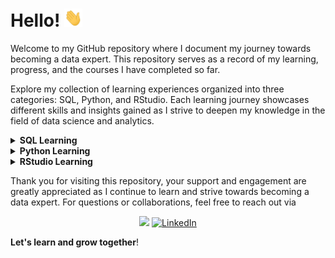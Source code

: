 # Hello!  <img src='https://github.com/elhakimyasya/elhakimyasya/blob/master/assets/Hi.gif' width='29' height='29'/>

Welcome to my GitHub repository where I document my journey towards becoming a data expert. This repository serves as a record of my learning, progress, and the courses I have completed so far.

Explore my collection of learning experiences organized into three categories: SQL, Python, and RStudio. Each learning journey showcases different skills and insights gained as I strive to deepen my knowledge in the field of data science and analytics.

<details>
<summary><strong>SQL Learning</strong></summary>
 
<br>

Each lesson below covers a specific use case or analysis scenario I worked on for various business applications.

</br>
 
<details>
<summary><strong>Learning 1: B2B Retail Customer Analytics</strong></summary>
 <br>
 
- **Description:** XYZ.com, a B2B startup specializing in product distribution, emphasizes informed decision-making through quarterly town hall meetings. Representatives from various divisions gather to evaluate performance metrics from the previous quarter, focusing on enhancing business operations and strategies.
- **Documentation:** [Report Deck](https://github.com/fitria-dwi/personal-notebook/blob/main/SQL/B2B%20Retail%20Customer%20Analytics%20Report/Report%20Deck%20%E2%80%93%20B2B%20Retail%20Insights.pdf) and [SQL Query](https://github.com/fitria-dwi/personal-notebook/blob/main/SQL/B2B%20Retail%20Customer%20Analytics%20Report/Query%20%E2%80%93%20B2B%20Retail%20Insights.sql)

</br>
</details>

<details>
<summary><strong>Learning 2: Superstore Data Analysis</strong></summary>
 <br>
 
- **Description:** As a BI Analyst at Superstore, the role focuses on delivering actionable insights to support data-driven decision-making across various departments within the organization.
- **Documentation:** [Report Deck](https://github.com/fitria-dwi/personal-notebook/blob/main/SQL/Superstore%20Data%20Analysis/Report%20Deck%20%E2%80%93%20Superstore%20Data%20Analysis.pdf) and [SQL Query](https://github.com/fitria-dwi/personal-notebook/blob/main/SQL/Superstore%20Data%20Analysis/Query%20%E2%80%93%20Superstore%20Data%20Analysis.sql)

</br>
</details>

<details>
<summary><strong>Learning 3: E-Commerce Analytics</strong></summary>
 <br>
 
- **Description:** As a BI Analyst at DQLab Store, the focus is on analyzing e-commerce performance data from 2019 to 2020 to provide valuable business insights.
- **Documentation:** [Report Deck](https://github.com/fitria-dwi/personal-notebook/blob/main/SQL/Data%20Analysis%20for%20E-Commerce/Report%20Deck%20%E2%80%93%20Data%20Analysis%20for%20E-Commerce.pdf) and [SQL Query](https://github.com/fitria-dwi/personal-notebook/blob/main/SQL/Data%20Analysis%20for%20E-Commerce/Query%20%E2%80%93%20Data%20Analysis%20for%20E-Commerce.sql)

</br>
</details>

</details>

<details>
<summary><strong>Python Learning</strong></summary>
 
<br>

This section offers comprehensive learning on Python programming, encompassing fundamental concepts and their practical applications.
 
</br>
 
<details>
<summary><strong>Learning 1: Business Decision Research</strong></summary>
 <br>
 
- **Description:** DQLab Sports Center, which specializes in selling a variety of sports necessities, faces the challenge of declining repeat customers. As a Junior Data Analyst, you are tasked by the store manager to identify and understand customer churn—those who have not made purchases in the last 6 months using transaction records from 2013 to 2019.
- **Documentation:** [Python Notebook](https://github.com/fitria-dwi/personal-notebook/blob/main/Python/Business%20Decision%20Research/Script%20%E2%80%93%20Business%20Decision%20Research.ipynb)

</br>
</details>

<details>
<summary><strong>Learning 2: Customer Churn Prediction</strong></summary>
<br>
 
- **Description:** DQLab Telco, a telecommunications company established in 2019, faces the challenge of customers switching subscriptions to competitors. This project aims to enhance customer retention by developing machine learning models to predict and mitigate customer churn.
- **Documentation:** [Python Notebook](https://github.com/fitria-dwi/personal-notebook/blob/main/Python/Customer%20Churn%20Prediction/Script%20%E2%80%93%20Customer%20Churn%20Prediction.ipynb)

</br>
</details>

<details>
<summary><strong>Learning 3: Customer Segmentation</strong></summary>
 <br>
 
- **Description:** Understanding customer characteristics is crucial for companies to tailor effective marketing strategies. By segmenting customers, businesses can gain deeper insights into their preferences and behaviors, enabling more targeted and efficient marketing approaches. This project aims to leverage customer segmentation techniques to enhance the effectiveness of marketing strategies.
- **Documentation:** [Python Notebook](https://github.com/fitria-dwi/personal-notebook/blob/main/Python/Customer%20Segmentation%20Using%20K-prototypes/Script%20%E2%80%93%20Customer%20Segmentation%20Using%20K-prototypes.ipynb)

</br>
</details>

<details>
<summary><strong>Learning 4: Data Analysis of COVID-19</strong></summary>
 <br>
 
- **Description:** This project focuses on analyzing COVID-19 data. These analyses aim to provide valuable insights for a deeper understanding of the impact and dynamics of the pandemic, both globally and within the ASEAN region, thereby facilitating informed decision-making and response strategies.
- **Documentation:** [Python Notebook](https://github.com/fitria-dwi/personal-notebook/blob/main/Python/Data%20Analysis%20of%20COVID-19%20in%20the%20World%20and%20ASEAN/Script%20%E2%80%93%20Data%20Analysis%20of%20COVID-19%20in%20the%20World%20and%20ASEAN.ipynb)

</br>
</details>

<details>
<summary><strong>Learning 5: Data Analysis of COVID-19 in Indonesia</strong></summary>
 <br>
 
- **Description:** This project focuses on conducting exploratory data analysis (EDA) of COVID-19 data in Indonesia. It aims to uncover key insights and trends to better understand the spread, impact, and response strategies related to the pandemic within the country.
- **Documentation:** [Python Notebook](https://github.com/fitria-dwi/personal-notebook/blob/main/Python/Exploratory%20Data%20Analysis%20of%20COVID-19%20in%20Indonesia/Script%20%E2%80%93%20Exploratory%20Data%20Analysis%20of%20COVID-19%20in%20Indonesia.ipynb)

</br>
</details>


 </details>


 <details>
<summary><strong>RStudio Learning</strong></summary>


 </details>
 
Thank you for visiting this repository, your support and engagement are greatly appreciated as I continue to learn and strive towards becoming a data expert. For questions or collaborations, feel free to reach out via 
 <p align=center>
 <a href="mailto:wulan391@sci.ui.ac.id" target="_blank"><img src="https://img.shields.io/badge/Gmail-D14836?&style=for-the-badge&logo=gmail&logoColor=white"/></a>   
  <a href="https://www.linkedin.com/in/fitriadwi/" target="_blank"><img alt="LinkedIn" src="https://img.shields.io/badge/Linkedln-%230077B5.svg?&style=for-the-badge&logo=linkedin&logoColor=white" /></a>    
</p>

**Let's learn and grow together**!
